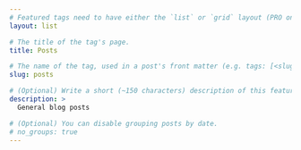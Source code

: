 ```yaml
---
# Featured tags need to have either the `list` or `grid` layout (PRO only).
layout: list

# The title of the tag's page.
title: Posts

# The name of the tag, used in a post's front matter (e.g. tags: [<slug>]).
slug: posts

# (Optional) Write a short (~150 characters) description of this featured tag.
description: >
  General blog posts

# (Optional) You can disable grouping posts by date.
# no_groups: true
---
```


<script type="application/ld+json">
{
  "@context": "https://schema.org",
  "@type": "BlogPosting",
  "url": "{{ site.url }}{{ page.url }}",
  "name": {{ page.title | jsonify }},
  "headline": {{ page.title | jsonify }},
  "keywords": {{ page.tags | join: ',' | jsonify }},
  "description": {{ page.excerpt | strip_newlines | strip | jsonify }},
  "articleBody": {{ page.content | strip_html | jsonify }},
  "datePublished": {{ page.date | jsonify }},
  "dateModified": {{ page.last_modified_at | default: page.date | jsonify }},
  "author": {
    "@type": "Person",
    "name": "Sam Wilcock",
    "givenName": "Sam",
    "familyName": "Wilcock",
    "email": "el18sw@leeds.ac.uk",
    "jobTitle": "Postgraduate Researcher",
    "worksFor": "University of Leeds",
    "description": "Sam Wilcock is a Postgraduate Researcher in Civil Engineering at the University of Leeds, using robots to build shell structures."
  },
  "publisher": {
    "@type": "Person",
    "name": {{ site.title | jsonify }},
    "url": "{{ site.url }}",
    "logo": {
      "@type": "ImageObject",
      "width": 32,
      "height": 32,
      "url": "{{ site.url }}assets/icons/favicon.ico"
    }
  },
  "mainEntityOfPage": {
    "@type": "WebPage",
    "@id": "{{ site.url }}{{ page.url }}"
  },
  "image": {
    "@type": "ImageObject",
    "width": {{ page.img_width | default: site.img_width }},
    "height": {{ page.img_height | default: site.img_height }},
    "url": "{{ site.url }}{{ page.img_url | default: site.img_url }}"
  }
}
</script>
